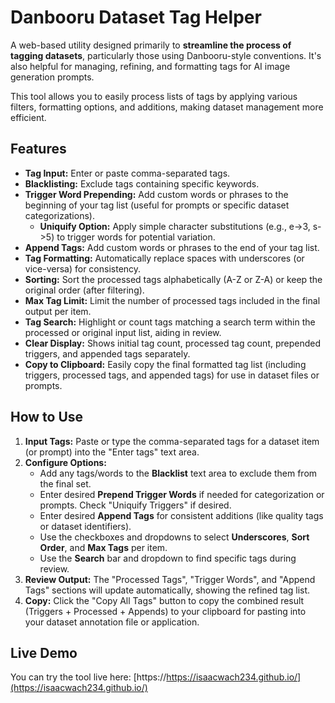 # **Danbooru Dataset Tag Helper**

A web-based utility designed primarily to **streamline the process of tagging datasets**, particularly those using Danbooru-style conventions. It's also helpful for managing, refining, and formatting tags for AI image generation prompts.

This tool allows you to easily process lists of tags by applying various filters, formatting options, and additions, making dataset management more efficient.

## **Features**

* **Tag Input:** Enter or paste comma-separated tags.  
* **Blacklisting:** Exclude tags containing specific keywords.  
* **Trigger Word Prepending:** Add custom words or phrases to the beginning of your tag list (useful for prompts or specific dataset categorizations).  
  * **Uniquify Option:** Apply simple character substitutions (e.g., e-\>3, s-\>5) to trigger words for potential variation.  
* **Append Tags:** Add custom words or phrases to the end of your tag list.  
* **Tag Formatting:** Automatically replace spaces with underscores (or vice-versa) for consistency.  
* **Sorting:** Sort the processed tags alphabetically (A-Z or Z-A) or keep the original order (after filtering).  
* **Max Tag Limit:** Limit the number of processed tags included in the final output per item.  
* **Tag Search:** Highlight or count tags matching a search term within the processed or original input list, aiding in review.  
* **Clear Display:** Shows initial tag count, processed tag count, prepended triggers, and appended tags separately.  
* **Copy to Clipboard:** Easily copy the final formatted tag list (including triggers, processed tags, and appended tags) for use in dataset files or prompts.

## **How to Use**

1. **Input Tags:** Paste or type the comma-separated tags for a dataset item (or prompt) into the "Enter tags" text area.  
2. **Configure Options:**  
   * Add any tags/words to the **Blacklist** text area to exclude them from the final set.  
   * Enter desired **Prepend Trigger Words** if needed for categorization or prompts. Check "Uniquify Triggers" if desired.  
   * Enter desired **Append Tags** for consistent additions (like quality tags or dataset identifiers).  
   * Use the checkboxes and dropdowns to select **Underscores**, **Sort Order**, and **Max Tags** per item.  
   * Use the **Search** bar and dropdown to find specific tags during review.  
3. **Review Output:** The "Processed Tags", "Trigger Words", and "Append Tags" sections will update automatically, showing the refined tag list.  
4. **Copy:** Click the "Copy All Tags" button to copy the combined result (Triggers \+ Processed \+ Appends) to your clipboard for pasting into your dataset annotation file or application.

## **Live Demo**

You can try the tool live here: [https://https://isaacwach234.github.io/](https://isaacwach234.github.io/)

